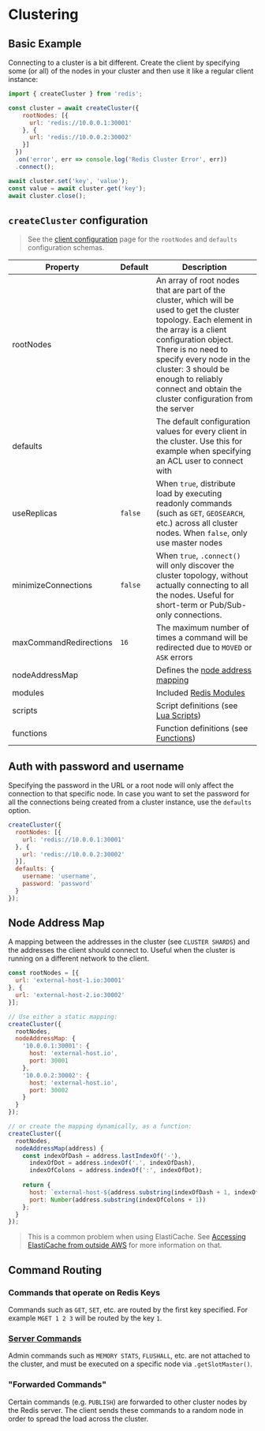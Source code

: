 # Clustering

## Basic Example

Connecting to a cluster is a bit different. Create the client by specifying some (or all) of the nodes in your cluster and then use it like a regular client instance:

```javascript
import { createCluster } from 'redis';

const cluster = await createCluster({
    rootNodes: [{
      url: 'redis://10.0.0.1:30001'
    }, {
      url: 'redis://10.0.0.2:30002'
    }]
  })
  .on('error', err => console.log('Redis Cluster Error', err))
  .connect();

await cluster.set('key', 'value');
const value = await cluster.get('key');
await cluster.close();
```

## `createCluster` configuration

> See the [client configuration](./client-configuration.md) page for the `rootNodes` and `defaults` configuration schemas.

| Property               | Default | Description                                                                                                                                                                                                                                                                                                         |
|------------------------|---------|---------------------------------------------------------------------------------------------------------------------------------------------------------------------------------------------------------------------------------------------------------------------------------------------------------------------|
| rootNodes              |         | An array of root nodes that are part of the cluster, which will be used to get the cluster topology. Each element in the array is a client configuration object. There is no need to specify every node in the cluster: 3 should be enough to reliably connect and obtain the cluster configuration from the server |
| defaults               |         | The default configuration values for every client in the cluster.  Use this for example when specifying an ACL user to connect with                                                                                                                                                                                 |
| useReplicas            | `false` | When `true`, distribute load by executing readonly commands (such as `GET`, `GEOSEARCH`, etc.) across all cluster nodes. When `false`, only use master nodes                                                                                                                                                        |
| minimizeConnections    | `false` | When `true`, `.connect()` will only discover the cluster topology, without actually connecting to all the nodes. Useful for short-term or Pub/Sub-only connections.                                                                                                                                                 |
| maxCommandRedirections | `16`    | The maximum number of times a command will be redirected due to `MOVED` or `ASK` errors                                                                                                                                                                                                                             |
| nodeAddressMap         |         | Defines the [node address mapping](#node-address-map)                                                                                                                                                                                                                                                               |
| modules                |         | Included [Redis Modules](../README.md#packages)                                                                                                                                                                                                                                                                     |
| scripts                |         | Script definitions (see [Lua Scripts](../README.md#lua-scripts))                                                                                                                                                                                                                                                    |
| functions              |         | Function definitions (see [Functions](../README.md#functions))                                                                                                                                                                                                                                                      |
## Auth with password and username

Specifying the password in the URL or a root node will only affect the connection to that specific node. In case you want to set the password for all the connections being created from a cluster instance, use the `defaults` option.

```javascript
createCluster({
  rootNodes: [{
    url: 'redis://10.0.0.1:30001'
  }, {
    url: 'redis://10.0.0.2:30002'
  }],
  defaults: {
    username: 'username',
    password: 'password'
  }
});
```

## Node Address Map

A mapping between the addresses in the cluster (see `CLUSTER SHARDS`) and the addresses the client should connect to.
Useful when the cluster is running on a different network to the client.

```javascript
const rootNodes = [{
  url: 'external-host-1.io:30001'
}, {
  url: 'external-host-2.io:30002'
}];

// Use either a static mapping:
createCluster({
  rootNodes,
  nodeAddressMap: {
    '10.0.0.1:30001': {
      host: 'external-host.io',
      port: 30001
    },
    '10.0.0.2:30002': {
      host: 'external-host.io',
      port: 30002
    }
  }
});

// or create the mapping dynamically, as a function:
createCluster({
  rootNodes,
  nodeAddressMap(address) {
    const indexOfDash = address.lastIndexOf('-'),
      indexOfDot = address.indexOf('.', indexOfDash),
      indexOfColons = address.indexOf(':', indexOfDot);
    
    return {
      host: `external-host-${address.substring(indexOfDash + 1, indexOfDot)}.io`,
      port: Number(address.substring(indexOfColons + 1))
    };
  }
});
```

> This is a common problem when using ElastiCache. See [Accessing ElastiCache from outside AWS](https://docs.aws.amazon.com/AmazonElastiCache/latest/red-ug/accessing-elasticache.html) for more information on that.

## Command Routing

### Commands that operate on Redis Keys

Commands such as `GET`, `SET`, etc. are routed by the first key specified. For example `MGET 1 2 3` will be routed by the key `1`.

### [Server Commands](https://redis.io/commands#server)

Admin commands such as `MEMORY STATS`, `FLUSHALL`, etc. are not attached to the cluster, and must be executed on a specific node via `.getSlotMaster()`.

### "Forwarded Commands"

Certain commands (e.g. `PUBLISH`) are forwarded to other cluster nodes by the Redis server. The client sends these commands to a random node in order to spread the load across the cluster.

